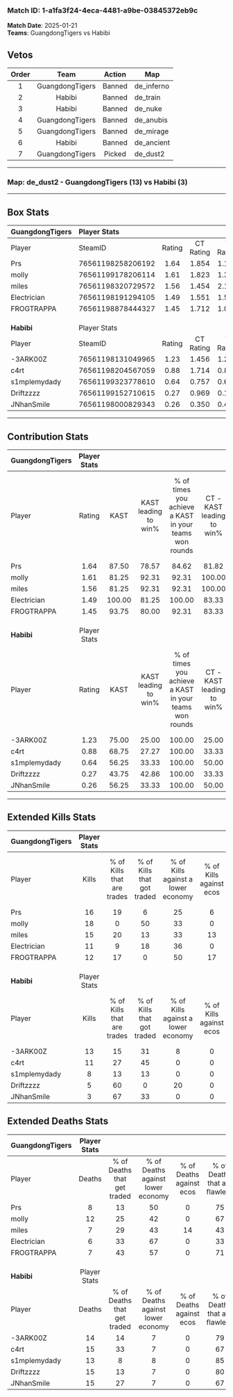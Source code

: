 ### Match ID: 1-a1fa3f24-4eca-4481-a9be-03845372eb9c  
**Match Date**: 2025-01-21  
**Teams**: GuangdongTigers vs Habibi  

## Vetos  

| Order | Team | Action | Map |
| :---: | :--: | :----: | --- |
| 1 | GuangdongTigers | Banned | de_inferno |
| 2 | Habibi | Banned | de_train |
| 3 | Habibi | Banned | de_nuke |
| 4 | GuangdongTigers | Banned | de_anubis |
| 5 | GuangdongTigers | Banned | de_mirage |
| 6 | Habibi | Banned | de_ancient |
| 7 | GuangdongTigers | Picked | de_dust2 |

---  

### **Map**: de_dust2 - GuangdongTigers (13) vs Habibi (3)  
---  

## Box Stats  

| **GuangdongTigers** | Player Stats      |        |           |          |        |       |       |         |        |      |     |
| :- | :- | :-: | :-: | :-: | :-: | :-: | :-: | :-: | :-: | :-: | :-: |
| Player              | SteamID           | Rating | CT Rating | T Rating |  KAST  |  ADR  | Kills | Assists | Deaths | K/D  | HS% |
| Prs                 | 76561198258206192 |  1.64  |   1.854   |  1.120   | 87.50  | 97.8  |  16   |    4    |   8    | 2.00 | 62  |
| molly               | 76561199178206114 |  1.61  |   1.823   |  1.370   | 81.25  | 107.4 |  18   |    6    |   12   | 1.50 | 55  |
| miles               | 76561198320729572 |  1.56  |   1.454   |  2.130   | 81.25  | 95.5  |  15   |    3    |   7    | 2.14 | 46  |
| Electrician         | 76561198191294105 |  1.49  |   1.551   |  1.573   | 100.00 | 85.2  |  11   |    5    |   6    | 1.83 | 54  |
| FROGTRAPPA          | 76561198878444327 |  1.45  |   1.712   |  1.062   | 93.75  | 78.4  |  12   |    6    |   7    | 1.71 | 41  |
|                     |                   |        |           |          |        |       |       |         |        |      |     |
|                     |                   |        |           |          |        |       |       |         |        |      |     |
|                     |                   |        |           |          |        |       |       |         |        |      |     |
| **Habibi**          | Player Stats      |        |           |          |        |       |       |         |        |      |     |
| Player              | SteamID           | Rating | CT Rating | T Rating |  KAST  |  ADR  | Kills | Assists | Deaths | K/D  | HS% |
| -3ARK00Z            | 76561198131049965 |  1.23  |   1.456   |  1.246   | 75.00  | 108.6 |  13   |    6    |   14   | 0.93 | 84  |
| c4rt                | 76561198204567059 |  0.88  |   1.714   |  0.823   | 68.75  | 65.3  |  11   |    2    |   15   | 0.73 | 72  |
| s1mplemydady        | 76561199323778610 |  0.64  |   0.757   |  0.651   | 56.25  | 45.9  |   8   |    4    |   13   | 0.62 | 37  |
| Driftzzzz           | 76561199152710615 |  0.27  |   0.969   |  0.128   | 43.75  | 32.4  |   5   |    2    |   15   | 0.33 | 80  |
| JNhanSmile          | 76561198000829343 |  0.26  |   0.350   |  0.409   | 56.25  | 37.6  |   3   |    1    |   15   | 0.20 | 100 |
---  

## Contribution Stats  

| **GuangdongTigers** | Player Stats |        |                      |                                                        |                           |                                                             |                          |                                                            |
| :- | :-: | :-: | :-: | :-: | :-: | :-: | :-: | :-: |
| Player              |    Rating    |  KAST  | KAST leading to win% | % of times you achieve a KAST in your teams won rounds | CT - KAST leading to win% | CT - % of times you achieve a KAST in your teams won rounds | T - KAST leading to win% | T - % of times you achieve a KAST in your teams won rounds |
| Prs                 |     1.64     | 87.50  |        78.57         |                         84.62                          |           81.82           |                            90.00                            |          66.67           |                           66.67                            |
| molly               |     1.61     | 81.25  |        92.31         |                         92.31                          |          100.00           |                           100.00                            |          66.67           |                           66.67                            |
| miles               |     1.56     | 81.25  |        92.31         |                         92.31                          |          100.00           |                           100.00                            |          66.67           |                           66.67                            |
| Electrician         |     1.49     | 100.00 |        81.25         |                         100.00                         |           83.33           |                           100.00                            |          75.00           |                           100.00                           |
| FROGTRAPPA          |     1.45     | 93.75  |        80.00         |                         92.31                          |           83.33           |                           100.00                            |          66.67           |                           66.67                            |
|                     |              |        |                      |                                                        |                           |                                                             |                          |                                                            |
|                     |              |        |                      |                                                        |                           |                                                             |                          |                                                            |
|                     |              |        |                      |                                                        |                           |                                                             |                          |                                                            |
| **Habibi**          | Player Stats |        |                      |                                                        |                           |                                                             |                          |                                                            |
| Player              |    Rating    |  KAST  | KAST leading to win% | % of times you achieve a KAST in your teams won rounds | CT - KAST leading to win% | CT - % of times you achieve a KAST in your teams won rounds | T - KAST leading to win% | T - % of times you achieve a KAST in your teams won rounds |
| -3ARK00Z            |     1.23     | 75.00  |        25.00         |                         100.00                         |           25.00           |                           100.00                            |          25.00           |                           100.00                           |
| c4rt                |     0.88     | 68.75  |        27.27         |                         100.00                         |           33.33           |                           100.00                            |          25.00           |                           100.00                           |
| s1mplemydady        |     0.64     | 56.25  |        33.33         |                         100.00                         |           50.00           |                           100.00                            |          28.57           |                           100.00                           |
| Driftzzzz           |     0.27     | 43.75  |        42.86         |                         100.00                         |           33.33           |                           100.00                            |          50.00           |                           100.00                           |
| JNhanSmile          |     0.26     | 56.25  |        33.33         |                         100.00                         |           50.00           |                           100.00                            |          28.57           |                           100.00                           |
---  

## Extended Kills Stats  

| **GuangdongTigers** | Player Stats |                            |                            |                                    |                         |                              |                                 |                                       |                    |           |
| :- | :-: | :-: | :-: | :-: | :-: | :-: | :-: | :-: | :-: | :-: |
| Player              |    Kills     | % of Kills that are trades | % of Kills that got traded | % of Kills against a lower economy | % of Kills against ecos | % of Kills that are flawless | % of Kills that are close duels | % of Kills that are assisted by flash | Pistol Round Kills | AWP Kills |
| Prs                 |      16      |             19             |             6              |                 25                 |            6            |              88              |                0                |                   6                   |         2          |     0     |
| molly               |      18      |             0              |             50             |                 33                 |            0            |              61              |                0                |                   0                   |         3          |     0     |
| miles               |      15      |             20             |             13             |                 33                 |           13            |              73              |                0                |                   0                   |         2          |     4     |
| Electrician         |      11      |             9              |             18             |                 36                 |            0            |             100              |                0                |                   0                   |         2          |     0     |
| FROGTRAPPA          |      12      |             17             |             0              |                 50                 |           17            |              58              |                8                |                   8                   |         1          |     0     |
|                     |              |                            |                            |                                    |                         |                              |                                 |                                       |                    |           |
|                     |              |                            |                            |                                    |                         |                              |                                 |                                       |                    |           |
|                     |              |                            |                            |                                    |                         |                              |                                 |                                       |                    |           |
| **Habibi**          | Player Stats |                            |                            |                                    |                         |                              |                                 |                                       |                    |           |
| Player              |    Kills     | % of Kills that are trades | % of Kills that got traded | % of Kills against a lower economy | % of Kills against ecos | % of Kills that are flawless | % of Kills that are close duels | % of Kills that are assisted by flash | Pistol Round Kills | AWP Kills |
| -3ARK00Z            |      13      |             15             |             31             |                 8                  |            0            |              54              |                8                |                   8                   |         1          |     0     |
| c4rt                |      11      |             27             |             45             |                 0                  |            0            |              73              |                0                |                   0                   |         4          |     0     |
| s1mplemydady        |      8       |             13             |             13             |                 0                  |            0            |              63              |                0                |                   0                   |         0          |     0     |
| Driftzzzz           |      5       |             60             |             0              |                 20                 |            0            |              80              |               20                |                   0                   |         1          |     0     |
| JNhanSmile          |      3       |             67             |             33             |                 0                  |            0            |              0               |                0                |                   0                   |         0          |     0     |
## Extended Deaths Stats  

| **GuangdongTigers** | Player Stats |                             |                                   |                          |                               |                            |                           |               |
| :- | :-: | :-: | :-: | :-: | :-: | :-: | :-: | :-: |
| Player              |    Deaths    | % of Deaths that get traded | % of Deaths against lower economy | % of Deaths against ecos | % of Deaths that are flawless | % of Deaths that are close | % of Deaths while blinded | Deaths to AWP |
| Prs                 |      8       |             13              |                50                 |            0             |              75               |             0              |             0             |       0       |
| molly               |      12      |             25              |                42                 |            0             |              67               |             8              |             0             |       0       |
| miles               |      7       |             29              |                43                 |            14            |              43               |             14             |             0             |       0       |
| Electrician         |      6       |             33              |                67                 |            0             |              33               |             0              |            17             |       0       |
| FROGTRAPPA          |      7       |             43              |                57                 |            0             |              71               |             0              |             0             |       0       |
|                     |              |                             |                                   |                          |                               |                            |                           |               |
|                     |              |                             |                                   |                          |                               |                            |                           |               |
|                     |              |                             |                                   |                          |                               |                            |                           |               |
| **Habibi**          | Player Stats |                             |                                   |                          |                               |                            |                           |               |
| Player              |    Deaths    | % of Deaths that get traded | % of Deaths against lower economy | % of Deaths against ecos | % of Deaths that are flawless | % of Deaths that are close | % of Deaths while blinded | Deaths to AWP |
| -3ARK00Z            |      14      |             14              |                 7                 |            0             |              79               |             0              |             7             |       1       |
| c4rt                |      15      |             33              |                 7                 |            0             |              67               |             0              |             0             |       1       |
| s1mplemydady        |      13      |              8              |                 8                 |            0             |              85               |             0              |             0             |       1       |
| Driftzzzz           |      15      |             13              |                 7                 |            0             |              80               |             0              |             0             |       0       |
| JNhanSmile          |      15      |             27              |                 7                 |            0             |              67               |             7              |             7             |       1       |
